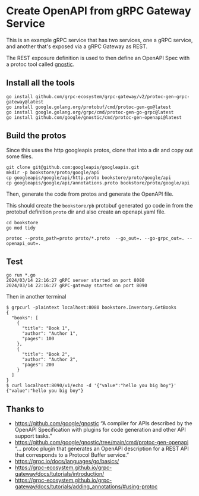 # Create OpenAPI from gRPC Gateway Service

This is an example gRPC service that has two services, one a gRPC service, and another that's exposed via a gRPC Gateway as REST.

The REST exposure definition is used to then define an OpenAPI Spec with a protoc tool called [gnostic](https://github.com/google/gnostic).


## Install all the tools

```
go install github.com/grpc-ecosystem/grpc-gateway/v2/protoc-gen-grpc-gateway@latest
go install google.golang.org/protobuf/cmd/protoc-gen-go@latest
go install google.golang.org/grpc/cmd/protoc-gen-go-grpc@latest
go install github.com/google/gnostic/cmd/protoc-gen-openapi@latest
```

## Build the protos

Since this uses the http googleapis protos, clone that into a dir and copy out some files.

```
git clone git@github.com:googleapis/googleapis.git
mkdir -p bookstore/proto/google/api
cp googleapis/google/api/http.proto bookstore/proto/google/api
cp googleapis/google/api/annotations.proto bookstore/proto/google/api
```

Then, generate the code from protos and generate the OpenAPI file.

This should create the `bookstore/pb` protobuf generated go code in from the protobuf definition `proto` dir and also create an openapi.yaml file.

```
cd bookstore
go mod tidy

protoc --proto_path=proto proto/*.proto  --go_out=. --go-grpc_out=. --openapi_out=.
```

## Test

```
go run *.go
2024/03/14 22:16:27 gRPC server started on port 8080
2024/03/14 22:16:27 gRPC-gateway started on port 8090
```

Then in another terminal

```
$ grpcurl -plaintext localhost:8080 bookstore.Inventory.GetBooks
{
  "books": [
    {
      "title": "Book 1",
      "author": "Author 1",
      "pages": 100
    },
    {
      "title": "Book 2",
      "author": "Author 2",
      "pages": 200
    }
  ]
}
$ curl localhost:8090/v1/echo -d '{"value":"hello you big boy"}'
{"value":"hello you big boy"}

```


## Thanks to

* https://github.com/google/gnostic “A compiler for APIs described by the OpenAPI Specification with plugins for code generation and other API support tasks.”
* https://github.com/google/gnostic/tree/main/cmd/protoc-gen-openapi “... protoc plugin that generates an OpenAPI description for a REST API that corresponds to a Protocol Buffer service.”
* https://grpc.io/docs/languages/go/basics/
* https://grpc-ecosystem.github.io/grpc-gateway/docs/tutorials/introduction/
* https://grpc-ecosystem.github.io/grpc-gateway/docs/tutorials/adding_annotations/#using-protoc
